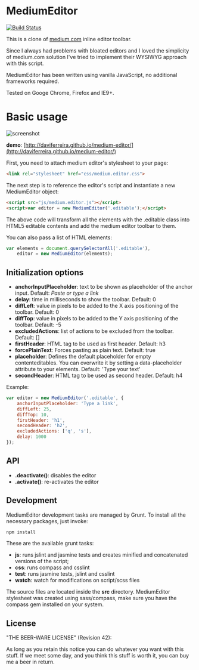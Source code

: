 # MediumEditor

[![Build Status](https://travis-ci.org/daviferreira/medium-editor.png?branch=master)](https://travis-ci.org/daviferreira/medium-editor)

This is a clone of [medium.com](https://medium.com) inline editor toolbar.

Since I always had problems with bloated editors and I loved the simplicity of medium.com solution I've tried to implement their WYSIWYG approach with this script.

MediumEditor has been written using vanilla JavaScript, no additional frameworks required.

Tested on Googe Chrome, Firefox and IE9+.

# Basic usage

![screenshot](https://raw.github.com/daviferreira/medium-editor/master/demo/img/medium-editor.jpg)

__demo__: [http://daviferreira.github.io/medium-editor/](http://daviferreira.github.io/medium-editor/)

First, you need to attach medium editor's stylesheet to your page:

```html
<link rel="stylesheet" href="css/medium.editor.css">
```

The next step is to reference the editor's script and instantiate a new MediumEditor object:

```html
<script src="js/medium.editor.js"></script>
<script>var editor = new MediumEditor('.editable');</script>
```

The above code will transform all the elements with the .editable class into HTML5 editable contents and add the medium editor toolbar to them.

You can also pass a list of HTML elements:

```javascript
var elements = document.querySelectorAll('.editable'),
    editor = new MediumEditor(elements);
```

## Initialization options

* __anchorInputPlaceholder__: text to be shown as placeholder of the anchor input. Default: _Paste or type a link_
* __delay__: time in milliseconds to show the toolbar. Default: 0
* __diffLeft__: value in pixels to be added to the X axis positioning of the toolbar. Default: 0
* __diffTop__: value in pixels to be added to the Y axis positioning of the toolbar. Default: -5
* __excludedActions__: list of actions to be excluded from the toolbar. Default: []
* __firstHeader__: HTML tag to be used as first header. Default: h3
* __forcePlainText__: Forces pasting as plain text. Default: true
* __placeholder__: Defines the default placeholder for empty contenteditables. You can overwrite it by setting a data-placeholder attribute to your elements. Default: 'Type your text'
* __secondHeader__: HTML tag to be used as second header. Default: h4

Example:

```javascript
var editor = new MediumEditor('.editable', {
    anchorInputPlaceholder: 'Type a link',
    diffLeft: 25,
    diffTop: 10,
    firstHeader: 'h1',
    secondHeader: 'h2',
    excludedActions: ['q', 's'],
    delay: 1000
});
```

## API

* __.deactivate()__: disables the editor
* __.activate()__: re-activates the editor

## Development

MediumEditor development tasks are managed by Grunt. To install all the necessary packages, just invoke:

```bash
npm install
```

These are the available grunt tasks:

* __js__: runs jslint and jasmine tests and creates minified and concatenated versions of the script;
* __css__: runs compass and csslint
* __test__: runs jasmine tests, jslint and csslint
* __watch__: watch for modifications on script/scss files

The source files are located inside the __src__ directory. MediumEditor stylesheet was created using sass/compass, make sure you have the compass gem installed on your system.

## License

"THE BEER-WARE LICENSE" (Revision 42):

As long as you retain this notice you can do whatever you want with this stuff. If we meet some day, and you think this stuff is worth it, you can buy me a beer in return.
